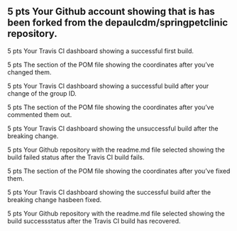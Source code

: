 ## 5 pts Your Github account showing that is has been forked from the depaulcdm/springpetclinic repository.

5 pts Your Travis CI dashboard showing a successful first build.

5 pts The section of the POM file showing the coordinates after you’ve changed them.

5 pts Your Travis CI dashboard showing a successful build after your change of the group
ID.

5 pts The section of the POM file showing the coordinates after you’ve commented them
out.

5 pts Your Travis CI dashboard showing the unsuccessful build after the breaking change.

5 pts Your Github repository with the readme.md file selected showing the build failed status after the Travis CI build fails.

5 pts The section of the POM file showing the coordinates after you’ve fixed them.

5 pts Your Travis CI dashboard showing the successful build after the breaking change hasbeen fixed.

5 pts Your Github repository with the readme.md file selected showing the build successstatus after the Travis CI build has recovered.
